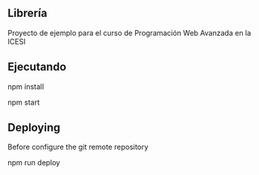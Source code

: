 
## Librería

Proyecto de ejemplo para el curso de Programación Web Avanzada en la ICESI

## Ejecutando

npm install

npm  start 

## Deploying

Before configure the git remote repository 

npm run deploy 



